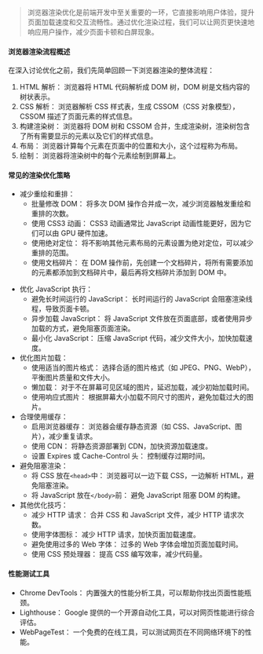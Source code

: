 > 浏览器渲染优化是前端开发中至关重要的一环，它直接影响用户体验，提升页面加载速度和交互流畅性。通过优化渲染过程，我们可以让网页更快速地响应用户操作，减少页面卡顿和白屏现象。

#### 浏览器渲染流程概述

在深入讨论优化之前，我们先简单回顾一下浏览器渲染的整体流程：

1. HTML 解析： 浏览器将 HTML 代码解析成 DOM 树，DOM 树是文档内容的树状表示。
2. CSS 解析： 浏览器解析 CSS 样式表，生成 CSSOM（CSS 对象模型），CSSOM 描述了页面元素的样式信息。
3. 构建渲染树： 浏览器将 DOM 树和 CSSOM 合并，生成渲染树，渲染树包含了所有需要显示的元素以及它们的样式信息。
4. 布局： 浏览器计算每个元素在页面中的位置和大小，这个过程称为布局。
5. 绘制： 浏览器将渲染树中的每个元素绘制到屏幕上。

#### 常见的渲染优化策略

- 减少重绘和重排：
  - 批量修改 DOM： 将多次 DOM 操作合并成一次，减少浏览器触发重绘和重排的次数。
  - 使用 CSS3 动画： CSS3 动画通常比 JavaScript 动画性能更好，因为它们可以由 GPU 硬件加速。
  - 使用绝对定位： 将不影响其他元素布局的元素设置为绝对定位，可以减少重排的范围。
  - 使用文档碎片： 在 DOM 操作前，先创建一个文档碎片，将所有需要添加的元素都添加到文档碎片中，最后再将文档碎片添加到 DOM 中。

* 优化 JavaScript 执行：
  - 避免长时间运行的 JavaScript： 长时间运行的 JavaScript 会阻塞渲染线程，导致页面卡顿。
  - 异步加载 JavaScript： 将 JavaScript 文件放在页面底部，或者使用异步加载的方式，避免阻塞页面渲染。
  - 最小化 JavaScript： 压缩 JavaScript 代码，减少文件大小，加快加载速度。
* 优化图片加载：
  - 使用适当的图片格式： 选择合适的图片格式（如 JPEG、PNG、WebP），平衡图片质量和文件大小。
  - 懒加载： 对于不在屏幕可见区域的图片，延迟加载，减少初始加载时间。
  - 使用响应式图片： 根据屏幕大小加载不同尺寸的图片，避免加载过大的图片。
* 合理使用缓存：
  - 启用浏览器缓存： 浏览器会缓存静态资源（如 CSS、JavaScript、图片），减少重复请求。
  - 使用 CDN： 将静态资源部署到 CDN，加快资源加载速度。
  - 设置 Expires 或 Cache-Control 头： 控制缓存过期时间。
* 避免阻塞渲染：
  - 将 CSS 放在`<head>`中： 浏览器可以一边下载 CSS，一边解析 HTML，避免阻塞渲染。
  - 将 JavaScript 放在`</body>`前： 避免 JavaScript 阻塞 DOM 的构建。
* 其他优化技巧：
  - 减少 HTTP 请求： 合并 CSS 和 JavaScript 文件，减少 HTTP 请求次数。
  - 使用字体图标： 减少 HTTP 请求，加快页面加载速度。
  - 避免使用过多的 Web 字体： 过多的 Web 字体会增加页面加载时间。
  - 使用 CSS 预处理器： 提高 CSS 编写效率，减少代码量。

#### 性能测试工具

- Chrome DevTools： 内置强大的性能分析工具，可以帮助你找出页面性能瓶颈。
- Lighthouse： Google 提供的一个开源自动化工具，可以对网页性能进行综合评估。
- WebPageTest： 一个免费的在线工具，可以测试网页在不同网络环境下的性能。
